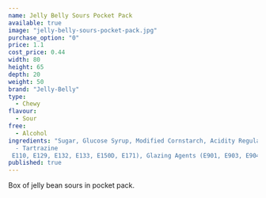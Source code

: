 ```yaml
---
name: Jelly Belly Sours Pocket Pack
available: true
image: "jelly-belly-sours-pocket-pack.jpg"
purchase_option: "0"
price: 1.1
cost_price: 0.44
width: 80
height: 65
depth: 20
weight: 50
brand: "Jelly-Belly"
type: 
  - Chewy
flavour: 
  - Sour
free: 
  - Alcohol
ingredients: "Sugar, Glucose Syrup, Modified Cornstarch, Acidity Regulators: (E297, E325, E330, E331), Apple Juice Concentrate, Strawberry Puree, Blueberry Puree, Grape Juice Concentrate, Lemon Puree, Cherry Juice Concentrate, Raspberry Puree, Peach Puree Concentrate, Orange Puree, Natural and Artificial Flavourings, Colours (E100, E102 
  - Tartrazine
 E110, E129, E132, E133, E150D, E171), Glazing Agents (E901, E903, E904)"
published: true
---
```

Box of jelly bean sours in pocket pack.